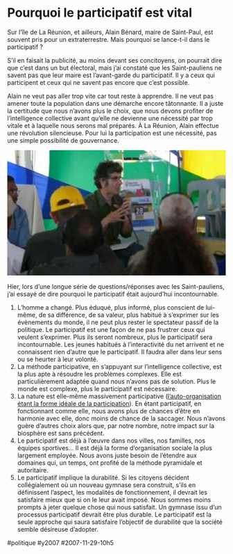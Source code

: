 # Pourquoi le participatif est vital

Sur l’île de La Réunion, et ailleurs, Alain Bénard, maire de Saint-Paul, est souvent pris pour un extraterrestre. Mais pourquoi se lance-t-il dans le participatif ?

S’il en faisait la publicité, au moins devant ses concitoyens, on pourrait dire que c’est dans un but électoral, mais j’ai constaté que les Saint-pauliens ne savent pas que leur maire est l’avant-garde du participatif. Il y a ceux qui participent et ceux qui ne savent pas encore que c’est possible.

Alain ne veut pas aller trop vite car tout reste à apprendre. Il ne veut pas amener toute la population dans une démarche encore tâtonnante. Il a juste la certitude que nous n’avons plus le choix, que nous devons profiter de l’intelligence collective avant qu’elle ne devienne une nécessité par trop vitale et à laquelle nous serons mal préparés. À La Réunion, Alain effectue une révolution silencieuse. Pour lui la participation est une nécessité, pas une simple possibilité de gouvernance.

![4eme marches citoyennes de Saint-Paul](_i/marches4.webp)

Hier, lors d’une longue série de questions/réponses avec les Saint-pauliens, j’ai essayé de dire pourquoi le participatif était aujourd’hui incontournable.

1. L’homme a changé. Plus éduqué, plus informé, plus conscient de lui-même, de sa différence, de sa valeur, plus habitué à s’exprimer sur les évènements du monde, il ne peut plus rester le spectateur passif de la politique. Le participatif est une façon de ne pas frustrer ceux qui veulent s’exprimer. Plus ils seront nombreux, plus le participatif sera incontournable. Les jeunes habitués à l’interactivité du net arrivent et ne connaissent rien d’autre que le participatif. Il faudra aller dans leur sens ou se heurter à leur volonté.
2. La méthode participative, en s’appuyant sur l’intelligence collective, est la plus apte à résoudre les problèmes complexes. Elle est particulièrement adaptée quand nous n’avons pas de solution. Plus le monde est complexe, plus le participatif est nécessaire.
3. La nature est elle-même massivement participative ([l’auto-organisation étant la forme idéale de la participation](les-pirates-de-la-reunion.md)). En étant participatif, en fonctionnant comme elle, nous avons plus de chances d’être en harmonie avec elle, donc moins de chance de la saccager. Nous n’avons guère d’autres choix alors que, par notre nombre, notre impact sur la biosphère est sans précédent.
4. Le participatif est déjà à l’œuvre dans nos villes, nos familles, nos équipes sportives… Il est déjà la forme d’organisation sociale la plus largement employée. Nous avons juste besoin de l’étendre aux domaines qui, un temps, ont profité de la méthode pyramidale et autoritaire.
5. Le participatif implique la durabilité. Si les citoyens décident collégialement où un nouveau gymnase sera construit, s’ils en définissent l’aspect, les modalités de fonctionnement, il devrait les satisfaire mieux que si on le leur avait imposé. Nous sommes moins prompts à jeter quelque chose qui nous satisfait. Un gymnase issu d’un processus participatif devrait être plus durable. Le participatif est la seule approche qui saura satisfaire l’objectif de durabilité que la société semble désireuse d’adopter.


#politique #y2007 #2007-11-29-10h5
